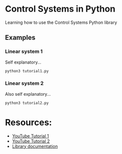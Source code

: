 # Control Systems in Python
Learning how to use the Control Systems Python library

## Examples
### Linear system 1
Self explanatory...
```bash
python3 tutorial1.py
```
### Linear system 2
Also self explanatory...
```bash
python3 tutorial2.py
```

# Resources:
- [YouTube Tutorial 1](https://www.youtube.com/watch?v=ZNBAq9dT4IE)
- [YouTube Tutorial 2](https://www.youtube.com/watch?v=qBDcHKkHzIE&t)
- [Library documentation](https://python-control.readthedocs.io/en/0.10.1/)

